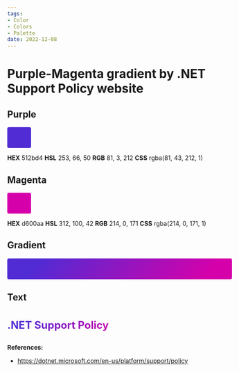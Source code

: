 ```yaml
---
tags:
- Color
- Colors
- Palette
date: 2022-12-08
---
```


# Purple-Magenta gradient by .NET Support Policy website

## Purple

<span style="display:inline-block;vertical-align:baseline;text-decoration:none;white-space:nowrap;font-size:24px;line-height:36px;background-color:rgba(81,43,212,1);padding:6px 24px;border-radius:4px">
&nbsp;
</span>



**HEX** 512bd4
**HSL** 253, 66, 50
**RGB** 81, 3, 212
**CSS** rgba(81, 43, 212, 1)



## Magenta

<span style="display:inline-block;vertical-align:baseline;text-decoration:none;white-space:nowrap;font-size:24px;line-height:36px;background-color:rgba(214,0,171,1);padding:6px 24px;border-radius:4px">
&nbsp;
</span>



**HEX** d600aa
**HSL** 312, 100, 42
**RGB** 214, 0, 171
**CSS** rgba(214, 0, 171, 1)



## Gradient

<span style="display:inline-block;vertical-align:baseline;text-decoration:none;white-space:nowrap;font-size:24px;line-height:36px;background-image:linear-gradient(128.87deg,#512bd4 14.05%,#d600aa 89.3%);padding:6px 256px;border-radius:4px">
&nbsp;
</span>



## Text

<h3 style="font-size:24px;line-height:36px;background:linear-gradient(128.87deg,#512bd4 9%,#d600aa 53%);-webkit-background-clip:text;-moz-background-clip:text;-o-background-clip:text;background-clip:text;-webkit-text-fill-color:transparent;">.NET Support Policy</h3>



**References:**

- https://dotnet.microsoft.com/en-us/platform/support/policy